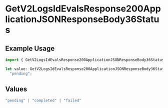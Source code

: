 # GetV2LogsIdEvalsResponse200ApplicationJSONResponseBody36Status

## Example Usage

```typescript
import { GetV2LogsIdEvalsResponse200ApplicationJSONResponseBody36Status } from "orq-poc-typescript-multi-env-version/models/operations";

let value: GetV2LogsIdEvalsResponse200ApplicationJSONResponseBody36Status =
  "pending";
```

## Values

```typescript
"pending" | "completed" | "failed"
```